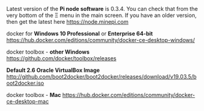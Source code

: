 Latest version of the **Pi node software** is 0.3.4. You can check that from the very bottom of the Ξ menu in the main screen. If you have an older version, then get the latest here https://node.minepi.com

docker for **Windows 10 Professional** or **Enterprise 64-bit**
https://hub.docker.com/editions/community/docker-ce-desktop-windows/

docker toolbox - **other Windows**
https://github.com/docker/toolbox/releases

**Default 2.6 Oracle VirtualBox Image**
http://github.com/boot2docker/boot2docker/releases/download/v19.03.5/boot2docker.iso

docker toolbox - **Mac**
https://hub.docker.com/editions/community/docker-ce-desktop-mac